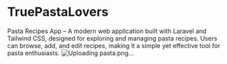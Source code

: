 # TruePastaLovers

Pasta Recipes App – A modern web application built with Laravel and Tailwind CSS, designed for exploring and managing pasta recipes. Users can browse, add, and edit recipes, making it a simple yet effective tool for pasta enthusiasts.
![Uploading pasta.png…]()
